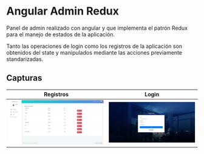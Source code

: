 # Angular Admin Redux

Panel de admin realizado con angular y que implementa el patrón Redux para el manejo de estados de la aplicación.

Tanto las operaciones de login como los registros de la aplicación son obtenidos del state y manipulados mediante las acciones previamente standarizadas.

## Capturas

|  Registros | Login |
| --- | --- |
| <img src="https://github.com/Nemut/Angular-redux/blob/master/src/assets/captura1.jpg"/> | <img src="https://github.com/Nemut/Angular-redux/blob/master/src/assets/captura2.jpg"/> |